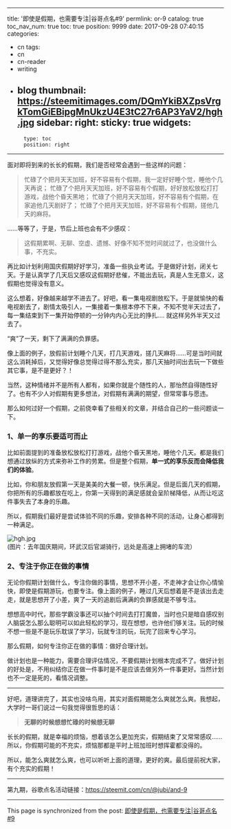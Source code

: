 
---
title: '即使是假期，也需要专注|谷哥点名#9'
permlink: or-9
catalog: true
toc_nav_num: true
toc: true
position: 9999
date: 2017-09-28 07:40:15
categories:
- cn
tags:
- cn
- cn-reader
- writing
- blog
thumbnail: https://steemitimages.com/DQmYkiBXZpsVrgkTomGiEBipgMnUkzU4E3tC27r6AP3YaV2/hgh.jpg
sidebar:
    right:
        sticky: true
widgets:
    -
        type: toc
        position: right
---


面对即将到来的长长的假期，我们是否经常会遇到一些这样的问题：
>忙碌了个把月天天加班，好不容易有个假期，我一定好好睡个觉，睡他个几天再说；
忙碌了个把月天天加班，好不容易有个假期，好好放松放松打打游戏，战他个昏天黑地；
忙碌了个把月天天加班，好不容易有个假期，在家追他几天剧好了；
忙碌了个把月天天加班，好不容易有个假期，搓他几天的麻将。

......等等了，于是，节后上班也会有不少感叹：

>这假期累啊、无聊、空虚、遗憾、好像不知不觉时间就过了，也没做什么事，不充实。
 
再比如计划利用国庆假期好好学习，准备一些执业考试。于是做好计划，闭关七天。于是认真学了几天后又感叹这假期好悲催，不能出去玩，真是人生无意义，这假期也觉得没有意义。

这么想着，好像越来越学不进去了。好吧，看一集电视剧放松下。于是就愉快的看电视剧去了，剧情太吸引人，一集接着一集根本停不下来，不知不觉半天过去了，每一集结束到下一集开始停顿的一分钟内内心无比的挣扎.... 就这样另外半天又过去了。

“爽”了一天，剩下了满满的负罪感。
 
像上面的例子，放假前计划睡个几天，打几天游戏，搓几天麻将......可是当时间就这么消耗掉后，又觉得好像总觉得过得不那么充实，那几天抽时间出去玩一下做些其它事，是不是更好？！
 
当然，这种情绪并不是所有人都有，如果你就是个随性的人，那怡然自得随性好了。也有不少人对假期有更多想法，对假期有满满的期望，但常常事与愿违。

那么如何过好一个假期，之前侥幸看了些相关的文章，并结合自己的一些问题谈一下。

### 1、单一的享乐要适可而止
比如前面提到的准备放松放松打打游戏，战他个昏天黑地，睡他个几天。都是我们想通过放纵的方式来弥补工作的劳累。但是整个假期，**单一式的享乐反而会降低我们的体验**。

比如，你和朋友放假第一天是美美的大餐一顿，快乐满足。但是后面几天的假期，你把所有的乐趣都放在吃上，你第一天得到的满足感就会呈阶梯降低，从而让吃这件事失去了本身的乐趣。

所以，假期我们最好是尝试体验不同的乐趣，安排各种不同的活动，让身心都得到一种满足。

![hgh.jpg](https://steemitimages.com/DQmYkiBXZpsVrgkTomGiEBipgMnUkzU4E3tC27r6AP3YaV2/hgh.jpg)
(图片：去年国庆期间，环武汉后官湖骑行，远处是高速上拥堵的车流）

### 2、专注于你正在做的事情
无论你假期计划做什么，专注你做的事情，思想不开小差，不走神才会让你心情愉快，即使是假期游玩，也要专注。像上面的例子，睡过几天后想着是不是该出去走走，就是思想开了小差，爽了一天的追剧后满满的负罪感就是不够专注。

想想高中时代，那些学霸没事还可以抽个时间去打打魔兽，当时也只是暗自感叹别人脑袋怎么那么聪明可以如此轻松的学习，现在想想，也许他们够关注。玩的时候不想一些是不是玩乐耽误了学习，玩就专注的玩，玩完了回来专心学习。

那么假期，如何专注你正在做的事情：做好合理计划。

做计划也是一种能力，需要合理评估情况，不要假期计划根本完成不了。做好计划的好处是，不用纠结你正在做一件事时是不是应该去做另外一件事更好。当然计划也不一定是死的，看情况调整。

---

好吧，道理讲完了，其实也没啥鸟用，其实对面假期能怎么爽就怎么爽。我想起，大学时一哥们说过一句我觉得很哲思的话：

>**无聊的时候想想忙碌的时候想无聊**

长长的假期，就是幸福的烦恼，想着该怎么更加充实，假期结束了又常常感叹......所以，你假期可能的不充实，烦恼那都是平时上班加班时想挥霍都没得的。

所以，能怎么爽就怎么爽，也可以听听上面的道理，更好的爽。最后提前祝大家，有个充实的假期！

---

第九期，谷歌点名活动链接：https://steemit.com/cn/@jubi/and-9

- - -

This page is synchronized from the post: [即使是假期，也需要专注|谷哥点名#9](https://steemit.com/@yellowbird/or-9)

